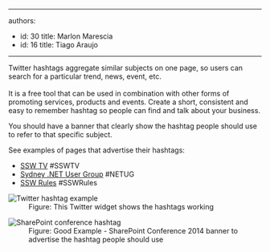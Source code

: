 

---
authors:
  - id: 30
    title: Marlon Marescia
  - id: 16
    title: Tiago Araujo
---




<span class='intro'> Twitter hashtags aggregate similar subjects on one page, so users can search for a particular trend, news, event, etc. <br><br>It is a free tool that can be used in combination with other forms of promoting services, products and events. Create a short, consistent and easy to remember hashtag so people can find and&#160;talk about your business.​<br> </span>

<p>​You should have a banner that clearly show the hashtag people should use to refer to that specific subject. </p><p>See examples of pages that advertise their hashtags&#58;</p><ul><li>
      <a href="http&#58;//tv.ssw.com/" target="_blank">SSW TV</a>&#160;#SSWTV</li><li>
      <a href="http&#58;//www.ssw.com.au/ssw/NETUG/Sydney.aspx" target="_blank">Sydney .NET User Group</a>&#160;#NETUG</li><li>
      <a href="/">SSW Rules</a>&#160;#SSWRules</li></ul><dl class="image"><dt>
      <img src="/Communication/RulesToBetterSocialNetworking/PublishingImages/hashtag-twitter.jpg" alt="Twitter hashtag example" />
   </dt><dd>Figure&#58; This Twitter widget shows​ the hashtags working</dd></dl><dl class="goodImage"><dt>​​<img src="/Communication/RulesToBetterSocialNetworking/PublishingImages/sharepoint-conference-hashtag.jpg" alt="SharePoint conference hashtag" /></dt><dd>Figure&#58; Good Example - SharePoint Conference 2014 banner to advertise the hashtag people should use</dd></dl>


